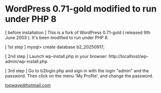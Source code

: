 # WordPress 0.71-gold modified to run under PHP 8

[ before installation ]
This is a fork of WordPress 0.71-gold ( released 9th June 2003 ).
It's been modified to run under PHP 8.

[ 1st step ]
mysql> create database b2_20250917;

[ 2nd step ]
Launch wp-install.php in your browser:
http://localhost/wp-admin/wp-install.php

[ 3rd step ]
Go to b2login.php and sign in with the login "admin" and the password.
Then click on the menu 'My Profile', and change the password.

topwaye@hotmail.com
